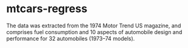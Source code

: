 # mtcars-regress
The data was extracted from the 1974 Motor Trend US magazine, and comprises fuel consumption and 10 aspects of automobile design and performance for 32 automobiles (1973–74 models).
